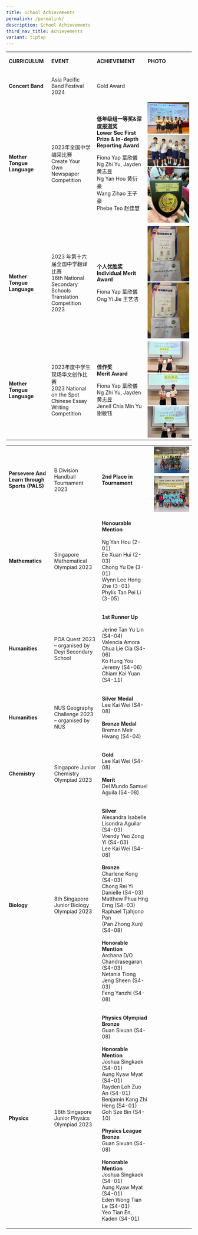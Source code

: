 ```yaml
---
title: School Achievements
permalink: /permalink/
description: School Achievements
third_nav_title: Achievements
variant: tiptap
---
```

<table style="minWidth: 100px">
<colgroup>
<col>
<col>
<col>
<col>
</colgroup>
<tbody>
<tr>
<td rowspan="1" colspan="1">
<p><strong>CURRICULUM</strong>
</p>
</td>
<td rowspan="1" colspan="1">
<p><strong>EVENT</strong>
</p>
</td>
<td rowspan="1" colspan="1">
<p><strong>ACHIEVEMENT</strong>
</p>
</td>
<td rowspan="1" colspan="1">
<p><strong>PHOTO</strong>
</p>
</td>
</tr>
<tr>
<td rowspan="1" colspan="1">
<p><strong>Concert Band</strong>
</p>
</td>
<td rowspan="1" colspan="1">
<p>Asia Pacific Band Festival 2024</p>
</td>
<td rowspan="1" colspan="1">
<p>Gold Award</p>
</td>
<td rowspan="1" colspan="1">
<p></p>
</td>
</tr>
<tr>
<td rowspan="1" colspan="1">
<p><strong>Mother Tongue Language</strong>
</p>
</td>
<td rowspan="1" colspan="1">
<p>2023年全国中学编采比赛
<br>Create Your Own Newspaper Competition</p>
</td>
<td rowspan="1" colspan="1">
<p><strong>低年级组一等奖&amp;深度报道奖</strong> 
<br><strong>Lower Sec First Prize &amp; In-depth Reporting Award</strong>
</p>
<p></p>
<p>Fiona Yap 葉欣儀
<br>Ng Zhi Yu, Jayden 黄志昱
<br>Ng Yan Hou 黄衍豪
<br>Wang Zihao 王子豪
<br>Phebe Teo 赵佳慧<strong>&nbsp;</strong>
</p>
</td>
<td rowspan="1" colspan="1">
<div class="isomer-image-wrapper">
<img style="width: 100%" height="auto" width="100%" alt="" src="/images/School Achievements/MTL/MTL_Create_Your_Own_Newspaper_Competition_P02.jpg">
</div>
<div class="isomer-image-wrapper">
<img style="width: 100%" height="auto" width="100%" alt="" src="/images/School Achievements/MTL/MTL_Create_Your_Own_Newspaper_Competition_P01.jpg">
</div>
<div class="isomer-image-wrapper">
<img style="width: 100%" height="auto" width="100%" alt="" src="/images/School Achievements/MTL/MTL_Create_Your_Own_Newspaper_Competition_P03.jpg">
</div>
</td>
</tr>
<tr>
<td rowspan="1" colspan="1">
<p><strong>Mother Tongue Language</strong>
</p>
</td>
<td rowspan="1" colspan="1">
<p>2023 年第十六届全国中学翻译比赛
<br>16th National Secondary Schools Translation Competition 2023</p>
</td>
<td rowspan="1" colspan="1">
<p><strong>个人优胜奖</strong> 
<br><strong>Individual Merit Award</strong>
</p>
<p></p>
<p>Fiona Yap 葉欣儀
<br>Ong Yi Jie 王艺洁</p>
</td>
<td rowspan="1" colspan="1">
<div class="isomer-image-wrapper">
<img style="width: 100%" height="auto" width="100%" alt="" src="/images/School Achievements/MTL/MTL_16th_National_Secondary_Schools_Translation_Competition_2023_P01.jpg">
</div>
<div class="isomer-image-wrapper">
<img style="width: 100%" height="auto" width="100%" alt="" src="/images/School Achievements/MTL/MTL_16th_National_Secondary_Schools_Translation_Competition_2023_P02.jpg">
</div>
</td>
</tr>
<tr>
<td rowspan="1" colspan="1">
<p><strong>Mother Tongue Language</strong>
</p>
</td>
<td rowspan="1" colspan="1">
<p>2023年度中学生现场华文创作比赛
<br>2023 National on the Spot Chinese Essay Writing Competition</p>
</td>
<td rowspan="1" colspan="1">
<p><strong>佳作奖<br>Merit Award</strong>
</p>
<p>Fiona Yap 葉欣儀
<br>Ng Zhi Yu, Jayden 黄志昱
<br>Jeneil Chia Min Yu 谢敏钰</p>
</td>
<td rowspan="1" colspan="1">
<div class="isomer-image-wrapper">
<img style="width: 100%" height="auto" width="100%" alt="" src="/images/School Achievements/MTL/MTL_2023_National_on_the_Spot_Chinese_Essay_Writing_Competition_P01.jpg">
</div>
<div class="isomer-image-wrapper">
<img style="width: 100%" height="auto" width="100%" alt="" src="/images/School Achievements/MTL/MTL_2023_National_on_the_Spot_Chinese_Essay_Writing_Competition_P03.jpg">
</div>
<div class="isomer-image-wrapper">
<img style="width: 100%" height="auto" width="100%" alt="" src="/images/School Achievements/MTL/MTL_2023_National_on_the_Spot_Chinese_Essay_Writing_Competition_P02.jpg">
</div>
</td>
</tr>
</tbody>
</table>
<table style="minWidth: 100px">
<colgroup>
<col>
<col>
<col>
<col>
</colgroup>
<tbody>
<tr>
<td rowspan="1" colspan="1">
<p><strong>Persevere And Learn through Sports (PALS)</strong>
</p>
</td>
<td rowspan="1" colspan="1">
<p>B Division Handball Tournament 2023</p>
</td>
<td rowspan="1" colspan="1">
<p><strong>2nd Place in Tournament</strong>
</p>
</td>
<td rowspan="1" colspan="1">
<div class="isomer-image-wrapper">
<img style="margin-top:0px" height="auto" width="100%" src="/images/School%20Achievements/PALS/b%20division%20handball%20tournament%202023_02.jpeg">
</div>
<div class="isomer-image-wrapper">
<img style="margin-top:5px" height="auto" width="100%" src="/images/School%20Achievements/PALS/b%20division%20handball%20tournament%202023_03.jpeg">
</div>
</td>
</tr>
<tr>
<td rowspan="1" colspan="1">
<p><strong>Mathematics</strong>
</p>
</td>
<td rowspan="1" colspan="1">
<p>Singapore Mathematical Olympiad 2023</p>
</td>
<td rowspan="1" colspan="1">
<p><strong>Honourable Mention</strong> 
<br>
<br>Ng Yan Hou (2-01)
<br>Ee Xuan Hui (2-03)
<br>Chong Yu De (3-01)
<br>Wynn Lee Hong Zhe (3-01)
<br>Phylis Tan Pei Li (3-05)</p>
</td>
<td rowspan="1" colspan="1">
<p></p>
</td>
</tr>
<tr>
<td rowspan="1" colspan="1">
<p><strong>Humanities</strong>
</p>
</td>
<td rowspan="1" colspan="1">
<p>POA Quest 2023 – organised by Deyi Secondary School</p>
</td>
<td rowspan="1" colspan="1">
<p><strong>1st Runner Up</strong> 
<br>
<br>Jerine Tan Yu Lin (S4-04)
<br>Valencia Amora Chua Lie Cia (S4-06)
<br>Ko Hung You Jeremy (S4-06)
<br>Chiam Kai Yuan (S4-11)</p>
</td>
<td rowspan="1" colspan="1">
<p></p>
</td>
</tr>
<tr>
<td rowspan="1" colspan="1">
<p><strong>Humanities</strong>
</p>
</td>
<td rowspan="1" colspan="1">
<p>NUS Geography Challenge 2023 – organised by NUS</p>
</td>
<td rowspan="1" colspan="1">
<p><strong>Silver Medal</strong> 
<br>Lee Kai Wei (S4-08)
<br>
<br><strong>Bronze Medal</strong> 
<br>Bremen Meir Hwang (S4-04)</p>
</td>
<td rowspan="1" colspan="1">
<p></p>
</td>
</tr>
<tr>
<td rowspan="1" colspan="1">
<p><strong>Chemistry</strong>
</p>
</td>
<td rowspan="1" colspan="1">
<p>Singapore Junior Chemistry Olympiad 2023</p>
</td>
<td rowspan="1" colspan="1">
<p><strong>Gold</strong> 
<br>Lee Kai Wei (S4-08)
<br>
<br><strong>Merit</strong> 
<br>Del Mundo Samuel Aguila (S4-08)</p>
</td>
<td rowspan="1" colspan="1">
<p></p>
</td>
</tr>
<tr>
<td rowspan="1" colspan="1">
<p><strong>Biology</strong>
</p>
</td>
<td rowspan="1" colspan="1">
<p>8th Singapore Junior Biology Olympiad 2023</p>
</td>
<td rowspan="1" colspan="1">
<p><strong>Silver</strong> 
<br>Alexandra Isabelle Lisondra Aguilar (S4-03)
<br>Vrendy Yeo Zong Yi (S4-03)
<br>Lee Kai Wei (S4-08)
<br>
<br><strong>Bronze</strong> 
<br>Charlene Kong (S4-03)
<br>Chong Rei Yi Danielle (S4-03)
<br>Matthew Phua Hng Erng (S4-03)
<br>Raphael Tjahjono Pan
<br>(Pan Zhong Xun) (S4-08)
<br>
<br><strong>Honorable Mention</strong> 
<br>Archana D/O Chandrasegaran (S4-03)
<br>Netania Tiong Jeng Sheen (S4-03)
<br>Feng Yanzhi (S4-08)</p>
</td>
<td rowspan="1" colspan="1">
<p></p>
</td>
</tr>
<tr>
<td rowspan="1" colspan="1">
<p><strong>Physics</strong>
</p>
</td>
<td rowspan="1" colspan="1">
<p>16th Singapore Junior Physics Olympiad 2023</p>
</td>
<td rowspan="1" colspan="1">
<p><strong>Physics Olympiad</strong> 
<br><strong>Bronze</strong> 
<br>Guan Sixuan (S4-08)
<br>
<br><strong>Honorable Mention</strong> 
<br>Joshua Singkaek (S4-01)
<br>Aung Kyaw Myat (S4-01)
<br>Rayden Loh Zuo An (S4-01)
<br>Benjamin Kang Zhi Heng (S4-01)
<br>Goh Sze Bin (S4-10)
<br>
<br><strong>Physics League</strong> 
<br><strong>Bronze</strong> 
<br>Guan Sixuan (S4-08)
<br>
<br><strong>Honorable Mention</strong> 
<br>Joshua Singkaek (S4-01)
<br>Aung Kyaw Myat (S4-01)
<br>Eden Wong Tian Le (S4-01)
<br>Yeo Tian En, Kaden (S4-01)</p>
</td>
<td rowspan="1" colspan="1">
<p></p>
</td>
</tr>
</tbody>
</table>
<p></p>
<p></p>
